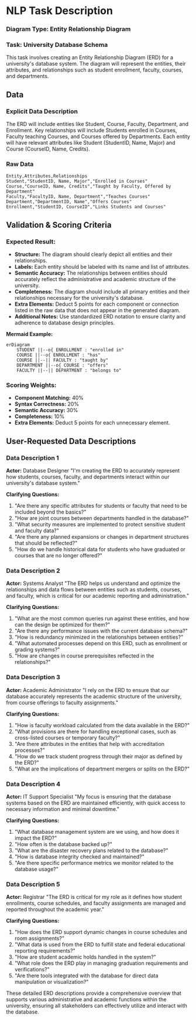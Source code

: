 # NLP Task Description

### Diagram Type: Entity Relationship Diagram
### Task: University Database Schema
This task involves creating an Entity Relationship Diagram (ERD) for a university's database system. The diagram will represent the entities, their attributes, and relationships such as student enrollment, faculty, courses, and departments.

## Data
### Explicit Data Description
The ERD will include entities like Student, Course, Faculty, Department, and Enrollment. Key relationships will include Students enrolled in Courses, Faculty teaching Courses, and Courses offered by Departments. Each entity will have relevant attributes like Student (StudentID, Name, Major) and Course (CourseID, Name, Credits).

### Raw Data

```csv
Entity,Attributes,Relationships
Student,"StudentID, Name, Major","Enrolled in Courses"
Course,"CourseID, Name, Credits","Taught by Faculty, Offered by Department"
Faculty,"FacultyID, Name, Department","Teaches Courses"
Department,"DepartmentID, Name","Offers Courses"
Enrollment,"StudentID, CourseID","Links Students and Courses"
```

## Validation & Scoring Criteria

### Expected Result:
- **Structure:** The diagram should clearly depict all entities and their relationships.
- **Labels:** Each entity should be labeled with its name and list of attributes.
- **Semantic Accuracy:** The relationships between entities should accurately reflect the administrative and academic structure of the university.
- **Completeness:** The diagram should include all primary entities and their
  relationships necessary for the university's database.
- **Extra Elements:** Deduct 5 points for each component or connection listed
  in the raw data that does not appear in the generated diagram.
- **Additional Notes:** Use standardized ERD notation to ensure clarity and adherence to database design principles.

**Mermaid Example:**

```mermaid
erDiagram
    STUDENT ||--o{ ENROLLMENT : "enrolled in"
    COURSE ||--o{ ENROLLMENT : "has"
    COURSE ||--|| FACULTY : "taught by"
    DEPARTMENT ||--o{ COURSE : "offers"
    FACULTY ||--|| DEPARTMENT : "belongs to"
```

### Scoring Weights:
- **Component Matching:** 40%
- **Syntax Correctness:** 20%
- **Semantic Accuracy:** 30%
- **Completeness:** 10%
- **Extra Elements:** Deduct 5 points for each unnecessary element.

## User-Requested Data Descriptions

### Data Description 1
**Actor:** Database Designer
"I'm creating the ERD to accurately represent how students, courses, faculty, and departments interact within our university's database system."

**Clarifying Questions:**
1. "Are there any specific attributes for students or faculty that need to be included beyond the basics?"
2. "How are joint courses between departments handled in the database?"
3. "What security measures are implemented to protect sensitive student and faculty data?"
4. "Are there any planned expansions or changes in department structures that should be reflected?"
5. "How do we handle historical data for students who have graduated or courses that are no longer offered?"

### Data Description 2
**Actor:** Systems Analyst
"The ERD helps us understand and optimize the relationships and data flows between entities such as students, courses, and faculty, which is critical for our academic reporting and administration."

**Clarifying Questions:**
1. "What are the most common queries run against these entities, and how can the design be optimized for them?"
2. "Are there any performance issues with the current database schema?"
3. "How is redundancy minimized in the relationships between entities?"
4. "What automated processes depend on this ERD, such as enrollment or grading systems?"
5. "How are changes in course prerequisites reflected in the relationships?"

### Data Description 3
**Actor:** Academic Administrator
"I rely on the ERD to ensure that our database accurately represents the academic structure of the university, from course offerings to faculty assignments."

**Clarifying Questions:**
1. "How is faculty workload calculated from the data available in the ERD?"
2. "What provisions are there for handling exceptional cases, such as cross-listed courses or temporary faculty?"
3. "Are there attributes in the entities that help with accreditation processes?"
4. "How do we track student progress through their major as defined by the ERD?"
5. "What are the implications of department mergers or splits on the ERD?"

### Data Description 4
**Actor:** IT Support Specialist
"My focus is ensuring that the database systems based on the ERD are maintained efficiently, with quick access to necessary information and minimal downtime."

**Clarifying Questions:**
1. "What database management system are we using, and how does it impact the ERD?"
2. "How often is the database backed up?"
3. "What are the disaster recovery plans related to the database?"
4. "How is database integrity checked and maintained?"
5. "Are there specific performance metrics we monitor related to the database usage?"

### Data Description 5
**Actor:** Registrar
"The ERD is critical for my role as it defines how student enrollments, course schedules, and faculty assignments are managed and reported throughout the academic year."

**Clarifying Questions:**
1. "How does the ERD support dynamic changes in course schedules and room assignments?"
2. "What data is used from the ERD to fulfill state and federal educational reporting requirements?"
3. "How are student academic holds handled in the system?"
4. "What role does the ERD play in managing graduation requirements and verifications?"
5. "Are there tools integrated with the database for direct data manipulation or visualization?"

These detailed ERD descriptions provide a comprehensive overview that supports various administrative and academic functions within the university, ensuring all stakeholders can effectively utilize and interact with the database.
